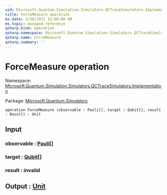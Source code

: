 ```yaml
---
uid: Microsoft.Quantum.Simulation.Simulators.QCTraceSimulators.Implementation.ForceMeasure
title: ForceMeasure operation
ms.date: 3/30/2021 12:00:00 AM
ms.topic: managed-reference
qsharp.kind: operation
qsharp.namespace: Microsoft.Quantum.Simulation.Simulators.QCTraceSimulators.Implementation
qsharp.name: ForceMeasure
qsharp.summary: ''
---
```


# ForceMeasure operation

Namespace: [Microsoft.Quantum.Simulation.Simulators.QCTraceSimulators.Implementation](xref:Microsoft.Quantum.Simulation.Simulators.QCTraceSimulators.Implementation)

Package: [Microsoft.Quantum.Simulators](https://nuget.org/packages/Microsoft.Quantum.Simulators)




```qsharp
operation ForceMeasure (observable : Pauli[], target : Qubit[], result : Result) : Unit
```


## Input

### observable : [Pauli](xref:microsoft.quantum.lang-ref.pauli)[]




### target : [Qubit](xref:microsoft.quantum.lang-ref.qubit)[]




### result : __invalid<Result>__





## Output : [Unit](xref:microsoft.quantum.lang-ref.unit)


